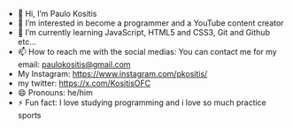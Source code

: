 - 👋 Hi, I’m Paulo Kositis
- 👀 I’m interested in become a programmer and a YouTube content creator 
- 🌱 I’m currently learning JavaScript, HTML5 and CSS3, Git and Github etc...
- 📫 How to reach me with the social medias: You can contact me for my email: paulokositis@gmail.com
- My Instagram: https://www.instagram.com/pkositis/
- my twitter:  https://x.com/KositisOFC
- 😄 Pronouns: he/him
- ⚡ Fun fact: I love studying programming and i love so much practice sports 



<!---
PauloCoxinha/PauloCoxinha is a ✨ special ✨ repository because its `README.md` (this file) appears on your GitHub profile.
You can click the Preview link to take a look at your changes.
--->

